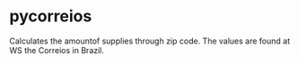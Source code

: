 # pycorreios
Calculates the amountof supplies through zip code. The values are found at WS the Correios in Brazil.
